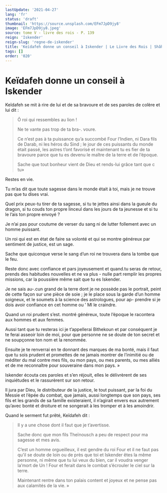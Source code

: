 ```yaml
---
lastUpdate: '2021-04-27'
lang: 'fr'
status: 'draft'
thumbnail: 'https://source.unsplash.com/EFm7JpD9jy8'
image: 'EFm7JpD9jy8.jpeg'
source: tome V - livre des rois - P. 139
reign: 'Iskender'
reign-slug: 'regne-de-iskender'
title: 'Keïdafeh donne un conseil à Iskender | Le Livre des Rois | Shâhnâmeh'
tags: []
order: '020'
---
```


<!-- LTeX: language=fr -->

# Keïdafeh donne un conseil à Iskender

Keïdafeh se mit à rire de lui et de sa bravoure et de ses paroles de colère et lui dit :

> Ô roi qui ressembles au lion !
>
> Ne te vante pas trop de ta bra-. voure.
>
> Ce n’est pas à ta puissance qu’a succombé Four l’Indien, ni Dara fils de Darab, ni les héros du Sind ; le jour de ces puissants du monde était passé, les astres t’ont favorisé et maintenant tu es fier de ta bravoure parce que tu es devenu le maître de la terre et de l’époque.
>
> Sache que tout bonheur vient de Dieu et rends-lui grâce tant que c tu»

Restes en vie.

Tu m’as dit que toute sagesse dans le monde était à toi, mais je ne trouve pas que tu dises vrai.

Quel prix peux-tu tirer de ta sagesse, si tu te jettes ainsi dans la gueule du dragon, si tu couds ton propre linceul dans les jours de ta jeunesse et si tu le l’ais ton propre envoyé ?

Je n’ai pas pour coutume de verser du sang ni de lutter follement avec un homme puissant.

Un roi qui est en état de faire sa volonté et qui se montre généreux par sentiment de justice, est un sage.

Sache que quiconque verse le sang d’un roi ne trouvera dans la tombe que le feu.

Reste donc avec confiance et pars joyeusement et quand.tu seras de retour, prends des habitudes nouvelles et ne va plus - nulle part remplir les propres missions, car la poussière même sait que tu es Iskender.

Je ne sais au-.cun grand de la terre dont je ne possède pas le portrait, peint de cette façon sur une pièce de soie ; je le place sous la garde d’un homme soigneux, et le soumets à la science des astrologues, pour ap- prendre si je dois avoir confiance en cet homme ou ’ Ml le craindre.

Quand un roi prudent s’est. montré généreux, toute l’époque le racontera aux hommes et aux femmes.

Aussi tant que tu resteras ici je t’appellerai Bithekoun et par conséquent je te ferai asseoir loin de moi, pour que personne ne se doute de ton secret et ne soupçonne ton nom et la renommée.

Ensuite je te renverrai en te donnant des marques de ma bonté, mais il faut que tu sois prudent et promettes de ne jamais montrer de l’inimitié ou de méditer du mal contre mes fils, ou mon pays, ou mes parents, ou mes alliés et de me reconnaître pour souveraine dans mon pays. »

Iskender écouta ces paroles et s’en réjouit, elles le délivrèrent de ses inquiétudes et le rassurèrent sur son retour.

Il jura par Dieu, le distributeur de la justice, le tout puissant, par la foi du Messie et l’épée du combat, que jamais, aussi longtemps que son pays, ses fils et les grands de sa famille existeraient, il n’agirait envers eux autrement qu’avec bonté et droiture et ne songerait à les tromper et à les amoindrir.

Quand le serment fut prêté, Keïdafeh dit :

> Il y a une chose dont il faut que je t’avertisse.
>
> Sache donc que mon fils Theïnousch a peu de respect pour ma sagesse et mes avis.
>
> C’est un homme orgueilleux, il est gendre du roi Four et il ne faut pas qu’il se doute de loin ou de près que toi et Iskender êtes la même personne, ni même que tu lui veux du bien, car il voudra venger la’mort de 
Un !
 Four et ferait dans le combat s’écrouler le ciel sur la terre.
>
> Maintenant rentre dans ton palais content et joyeux et ne pense pas aux calamités de la vie. »
